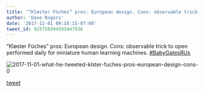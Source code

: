 ```yaml
---
title: '“Kløster Füches” pros: European design. Cons: observable trick to open...'
author: 'Dave Rogers'
date: '2017-11-01 09:16:15-07:00'
tweet_id: 925758394593447936
---
```

“Kløster Füches” pros: European design. Cons: observable trick to open performed daily for miniature human learning machines. [#BabyGatesЯUs](https://twitter.com/hashtag/babygatesяus)

![2017-11-01-what-he-tweeted-klster-fuches-pros-european-design-cons-0](/heap/2017-11-01-what-he-tweeted-klster-fuches-pros-european-design-cons-0.jpg)

[tweet](https://twitter.com/yukondude/status/925758394593447936)